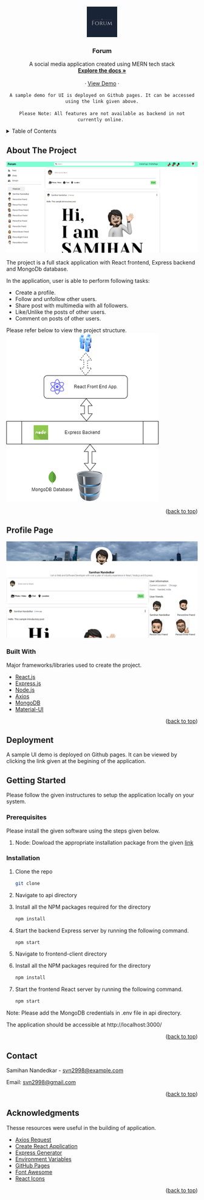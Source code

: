 <div id="top"></div>

<!-- PROJECT LOGO -->
<br />
<div align="center">
  <a>
    <img src="docs/images/logo.jpg" alt="Logo" width="80" height="80">
  </a>

  <h3 align="center">Forum</h3>

  <p align="center">
    A social media application created using MERN tech stack
    <br />
    <a href="#"><strong>Explore the docs »</strong></a>
    <br />
    <br />
    ·
    <a href="https://samihann.github.io/forum-ui-demo/">View Demo</a>
    ·
    
    A sample demo for UI is deployed on Github pages. It can be accessed using the link given above.

    Please Note: All features are not available as backend in not currently online. 
  </p>
</div>



<!-- TABLE OF CONTENTS -->
<details>
  <summary>Table of Contents</summary>
  <ol>
    <li>
      <a href="#about-the-project">About The Project</a>
      <ul>
        <li><a href="#built-with">Built With</a></li>
      </ul>
    </li>
    <li>
      <a href="#deployment">Deployment</a>
    </li>
    <li>
      <a href="#getting-started">Getting Started</a>
      <ul>
        <li><a href="#prerequisites">Prerequisites</a></li>
        <li><a href="#installation">Installation</a></li>
      </ul>
    </li>
    <li><a href="#contact">Contact</a></li>
    <li><a href="#acknowledgments">Acknowledgments</a></li>
  </ol>
</details>



<!-- ABOUT THE PROJECT -->
## About The Project

![Homepage Screen Shot](docs/images/screenshot1.png)

The project is a full stack application with React frontend, Express backend and MongoDb database.

In the application, user is able to perform following tasks:
* Create a profile.
* Follow and unfollow other users.
* Share post with multimedia with all followers.
* Like/Unlike the posts of other users. 
* Comment on posts of other users.

Please refer below to view the project structure. 
![Project Struct.](docs/images/forum.png)

<p align="right">(<a href="#top">back to top</a>)</p>

## Profile Page

![Profile Screen Shot](docs/images/screenshot2.png)


### Built With

Major frameworks/libraries used to create the project. 

* [React.js](https://reactjs.org/)
* [Express.js](https://expressjs.com/)
* [Node.js](https://nodejs.org/en/)
* [Axios](https://axios-http.com/docs/intro)
* [MongoDB](https://www.mongodb.com/)
* [Material-UI](https://mui.com/)


<p align="right">(<a href="#top">back to top</a>)</p>

## Deployment

A sample UI demo is deployed on Github pages. It can be viewed by clicking the link given at the begining of the application.

<!-- GETTING STARTED -->
## Getting Started

Please follow the given instructures to setup the application locally on your system.

### Prerequisites

Please install the given software using the steps given below. 
1. Node: Dowload the appropriate installation package from the given [link](https://nodejs.org/en/download/)

### Installation

1. Clone the repo
   ```sh
   git clone 
   ```
2. Navigate to api directory
3. Install all the NPM packages required for the directory
   ```sh
   npm install
   ```
4. Start the backend Express server by running the following command.
   ```sh
   npm start
   ```
7. Navigate to frontend-client directory
8. Install all the NPM packages required for the directory

   ```sh
   npm install
   ```
8. Start the frontend React server by running the following command.

   ```sh
   npm start
   ```

Note: Please add the MongoDB credentials in .env file in api directory.

The application should be accessible at http://localhost:3000/

<p align="right">(<a href="#top">back to top</a>)</p>

<!-- CONTACT -->
## Contact

Samihan Nandedkar - svn2998@example.com

Email: svn2998@gmail.com

<p align="right">(<a href="#top">back to top</a>)</p>



<!-- ACKNOWLEDGMENTS -->
## Acknowledgments

Thesse resources were useful in the building of application. 

* [Axios Request](https://masteringjs.io/tutorials/axios/basic_auth)
* [Create React Application](https://reactjs.org/docs/create-a-new-react-app.html)
* [Express Generator](https://expressjs.com/en/starter/generator.html)
* [Environment Variables](https://stackoverflow.com/questions/48605484/environment-variables-env-in-node-js-express?rq=1)
* [GitHub Pages](https://pages.github.com)
* [Font Awesome](https://fontawesome.com)
* [React Icons](https://react-icons.github.io/react-icons/search)

<p align="right">(<a href="#top">back to top</a>)</p>





